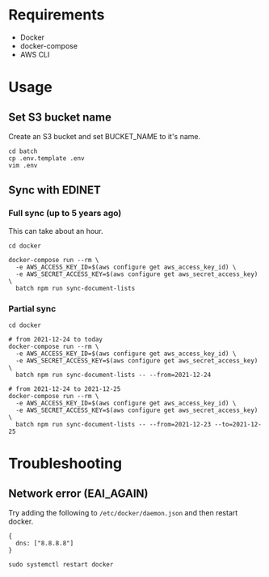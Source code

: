 # Requirements

 - Docker
 - docker-compose
 - AWS CLI

# Usage

## Set S3 bucket name 
Create an S3 bucket and set BUCKET_NAME to it's name.

```
cd batch
cp .env.template .env
vim .env
```

## Sync with EDINET

### Full sync (up to 5 years ago)

This can take about an hour.

```
cd docker

docker-compose run --rm \
  -e AWS_ACCESS_KEY_ID=$(aws configure get aws_access_key_id) \
  -e AWS_SECRET_ACCESS_KEY=$(aws configure get aws_secret_access_key) \
  batch npm run sync-document-lists
```

### Partial sync

```
cd docker

# from 2021-12-24 to today
docker-compose run --rm \
  -e AWS_ACCESS_KEY_ID=$(aws configure get aws_access_key_id) \
  -e AWS_SECRET_ACCESS_KEY=$(aws configure get aws_secret_access_key) \
  batch npm run sync-document-lists -- --from=2021-12-24

# from 2021-12-24 to 2021-12-25
docker-compose run --rm \
  -e AWS_ACCESS_KEY_ID=$(aws configure get aws_access_key_id) \
  -e AWS_SECRET_ACCESS_KEY=$(aws configure get aws_secret_access_key) \
  batch npm run sync-document-lists -- --from=2021-12-23 --to=2021-12-25
```

# Troubleshooting

## Network error (EAI_AGAIN)

Try adding the following to `/etc/docker/daemon.json` and then restart docker.

```
{
  dns: ["8.8.8.8"]
}
```

```
sudo systemctl restart docker
```

